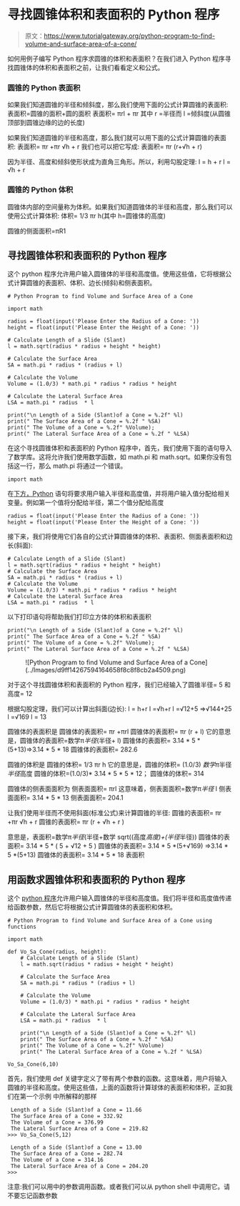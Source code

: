 # 寻找圆锥体积和表面积的 Python 程序

> 原文：<https://www.tutorialgateway.org/python-program-to-find-volume-and-surface-area-of-a-cone/>

如何用例子编写 Python 程序求圆锥的体积和表面积？在我们进入 Python 程序寻找圆锥体的体积和表面积之前，让我们看看定义和公式。

### 圆锥的 Python 表面积

如果我们知道圆锥的半径和倾斜度，那么我们使用下面的公式计算圆锥的表面积:
表面积=圆锥的面积+圆的面积
表面积= πrl + πr
其中 r =半径而
l =倾斜度(从圆锥顶部到圆锥边缘的边的长度)

如果我们知道圆锥的半径和高度，那么我们就可以用下面的公式计算圆锥的表面积:
表面积= πr +πr √h + r
我们也可以把它写成:
表面积= πr (r+√h + r)

因为半径、高度和倾斜使形状成为直角三角形。所以，利用勾股定理:
l = h + r
l = √h + r

### 圆锥的 Python 体积

圆锥体内部的空间量称为体积。如果我们知道圆锥体的半径和高度，那么我们可以使用公式计算体积:
体积= 1/3 πr h(其中 h=圆锥体的高度)

圆锥的侧面面积=πR1

## 寻找圆锥体积和表面积的 Python 程序

这个 python 程序允许用户输入圆锥体的半径和高度值。使用这些值，它将根据公式计算圆锥的表面积、体积、边长(倾斜)和侧表面积。

```
# Python Program to find Volume and Surface Area of a Cone

import math

radius = float(input('Please Enter the Radius of a Cone: '))
height = float(input('Please Enter the Height of a Cone: '))

# Calculate Length of a Slide (Slant)
l = math.sqrt(radius * radius + height * height)

# Calculate the Surface Area
SA = math.pi * radius * (radius + l)

# Calculate the Volume
Volume = (1.0/3) * math.pi * radius * radius * height

# Calculate the Lateral Surface Area
LSA = math.pi * radius  * l

print("\n Length of a Side (Slant)of a Cone = %.2f" %l)
print(" The Surface Area of a Cone = %.2f " %SA)
print(" The Volume of a Cone = %.2f" %Volume);
print(" The Lateral Surface Area of a Cone = %.2f " %LSA)
```

在这个寻找圆锥体积和表面积的 Python 程序中，首先，我们使用下面的语句导入了数学库。这将允许我们使用数学函数，如 math.pi 和 math.sqrt。如果你没有包括这一行，那么 math.pi 将通过一个错误。

```
import math
```

在[下方，Python](https://www.tutorialgateway.org/python-tutorial/) 语句将要求用户输入半径和高度值，并将用户输入值分配给相关变量。例如第一个值将分配给半径，第二个值分配给高度

```
radius = float(input('Please Enter the Radius of a Cone: '))
height = float(input('Please Enter the Height of a Cone: '))
```

接下来，我们将使用它们各自的公式计算圆锥体的体积、表面积、侧面表面积和边长(斜面):

```
# Calculate Length of a Slide (Slant)
l = math.sqrt(radius * radius + height * height)
# Calculate the Surface Area
SA = math.pi * radius * (radius + l)
# Calculate the Volume
Volume = (1.0/3) * math.pi * radius * radius * height
# Calculate the Lateral Surface Area
LSA = math.pi * radius  * l
```

以下打印语句将帮助我们打印立方体的体积和表面积

```
print("\n Length of a Side (Slant)of a Cone = %.2f" %l)
print(" The Surface Area of a Cone = %.2f " %SA)
print(" The Volume of a Cone = %.2f" %Volume);
print(" The Lateral Surface Area of a Cone = %.2f " %LSA)
```

<figure class="wp-block-image">![Python Program to find Volume and Surface Area of a Cone](../Images/d9ff14267594164658f8c8f8cb2a4509.png)</figure>

对于这个寻找圆锥体积和表面积的 Python 程序，我们已经输入了圆锥半径= 5 和高度= 12

根据勾股定理，我们可以计算出斜面(边长):
l = h+r
l =√h+r
l =√12+5
=>√144+25
l =√169
l = 13

圆锥体的表面积是
圆锥体的表面积= πr +πrl
圆锥体的表面积= πr (r + l)
它的意思是，圆锥体的表面积=数学π*半径*(半径+ l)
圆锥体的表面积= 3.14 * 5 *(5+13)=>3.14 * 5 * 18
圆锥体的表面积= 282.6

圆锥的体积是
圆锥的体积= 1/3 πr h
它的意思是，圆锥的体积= (1.0/3) *数学π*半径*半径*高度
圆锥的体积=(1.0/3)* 3.14 * 5 * 5 * 12；
圆锥体的体积= 314

圆锥体的侧表面面积为
侧表面面积= πrl
这意味着，侧表面面积=数学π*半径* l
侧表面面积= 3.14 * 5 * 13
侧表面面积= 204.1

让我们使用半径而不使用斜面(标准公式)来计算圆锥的半径:
圆锥的表面积= πr +πr √h + r
圆锥的表面积= πr (r + √h + r )

意思是，表面积=数学π*半径*(半径+数学 sqrt((高度*高度)+(半径*半径))
圆锥体的表面积= 3.14 * 5 * ( 5 + √12 + 5 )
圆锥体的表面积= 3.14 * 5 *(5+√169)
=>3.14 * 5 *(5+13)
圆锥体的表面积= 3.14 * 5 * 18
表面积

## 用函数求圆锥体积和表面积的 Python 程序

这个 [python 程序](https://www.tutorialgateway.org/python-programming-examples/)允许用户输入圆锥体的半径和高度值。我们将半径和高度值传递给函数参数，然后它将根据公式计算圆锥体的表面积和体积。

```
# Python Program to find Volume and Surface Area of a Cone using functions

import math

def Vo_Sa_Cone(radius, height):
    # Calculate Length of a Slide (Slant)
    l = math.sqrt(radius * radius + height * height)

    # Calculate the Surface Area
    SA = math.pi * radius * (radius + l)

    # Calculate the Volume
    Volume = (1.0/3) * math.pi * radius * radius * height

    # Calculate the Lateral Surface Area
    LSA = math.pi * radius  * l

    print("\n Length of a Side (Slant)of a Cone = %.2f" %l)
    print(" The Surface Area of a Cone = %.2f " %SA)
    print(" The Volume of a Cone = %.2f" %Volume)
    print(" The Lateral Surface Area of a Cone = %.2f " %LSA)

Vo_Sa_Cone(6,10)
```

首先，我们使用 def 关键字定义了带有两个参数的函数。这意味着，用户将输入圆锥的半径和高度。使用这些值，上面的函数将计算球体的表面积和体积，正如我们在第一个示例 中所解释的那样

```
 Length of a Side (Slant)of a Cone = 11.66
 The Surface Area of a Cone = 332.92 
 The Volume of a Cone = 376.99
 The Lateral Surface Area of a Cone = 219.82 
>>> Vo_Sa_Cone(5,12)

 Length of a Side (Slant)of a Cone = 13.00
 The Surface Area of a Cone = 282.74 
 The Volume of a Cone = 314.16
 The Lateral Surface Area of a Cone = 204.20 
>>> 
```

注意:我们可以用中的参数调用函数。或者我们可以从 python shell 中调用它。请不要忘记函数参数